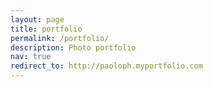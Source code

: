 ```yaml
---
layout: page
title: portfolio
permalink: /portfolio/
description: Photo portfolio
nav: true
redirect_to: http://paoloph.myportfolio.com
---
```


<meta http-equiv="refresh" content="0; URL='http://paoloph.myportfolio.com'" />
